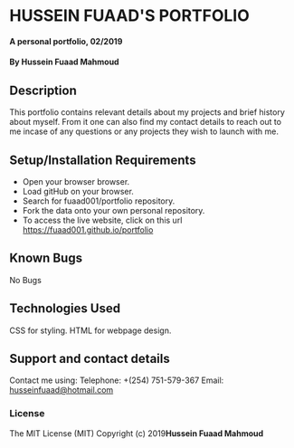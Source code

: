 # HUSSEIN FUAAD'S PORTFOLIO
#### A personal portfolio, 02/2019
#### By **Hussein Fuaad Mahmoud**
## Description
This portfolio contains relevant details about my projects and brief history about myself. From it one can also find my contact details to reach out to me incase of any questions or any projects they wish to launch with me.
## Setup/Installation Requirements
* Open your browser browser.
* Load gitHub on your browser.
* Search for fuaad001/portfolio repository.
* Fork the data onto your own personal repository.
* To access the live website, click on this url https://fuaad001.github.io/portfolio
## Known Bugs
No Bugs
## Technologies Used
CSS for styling.
HTML for webpage design.
## Support and contact details
Contact me using:
Telephone: +(254) 751-579-367
Email: husseinfuaad@hotmail.com
### License
The MIT License (MIT)
Copyright (c) 2019**Hussein Fuaad Mahmoud**
